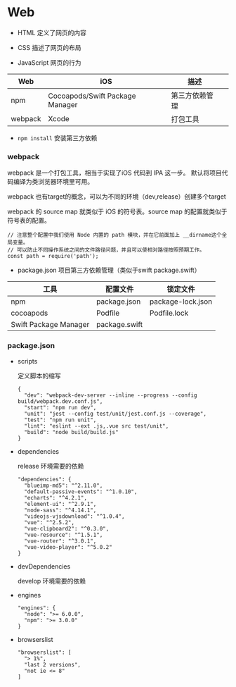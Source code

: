 # Web

* HTML 定义了网页的内容

* CSS    描述了网页的布局

* JavaScript  网页的行为




| Web     | iOS                             | 描述           |      |
| ------- | ------------------------------- | -------------- | ---- |
| npm     | Cocoapods/Swift Package Manager | 第三方依赖管理 |      |
| webpack | Xcode                           | 打包工具       |      |

* `npm install` 安装第三方依赖



### webpack

webpack 是一个打包工具，相当于实现了iOS 代码到 IPA 这一步。 默认将项目代码编译为类浏览器环境里可用。

webpack 也有target的概念，可以为不同的环境（dev,release）创建多个target

webpack 的 source map 就类似于 iOS 的符号表。source map 的配置就类似于符号表的配置。



```
// 注意整个配置中我们使用 Node 内置的 path 模块，并在它前面加上 __dirname这个全局变量。
// 可以防止不同操作系统之间的文件路径问题，并且可以使相对路径按照预期工作。
const path = require('path');
```



* package.json 项目第三方依赖管理（类似于swift package.swift）

| 工具                  | 配置文件      | 锁定文件          |
| --------------------- | ------------- | ----------------- |
| npm                   | package.json  | package-lock.json |
| cocoapods             | Podfile       | Podfile.lock      |
| Swift Package Manager | package.swift |                   |

### package.json

* scripts 

  定义脚本的缩写

  ```
  {
    "dev": "webpack-dev-server --inline --progress --config build/webpack.dev.conf.js",
    "start": "npm run dev",
    "unit": "jest --config test/unit/jest.conf.js --coverage",
    "test": "npm run unit",
    "lint": "eslint --ext .js,.vue src test/unit",
    "build": "node build/build.js"
  }
  ```

* dependencies

  release 环境需要的依赖

  ```
  "dependencies": {
    "blueimp-md5": "^2.11.0",
    "default-passive-events": "^1.0.10",
    "echarts": "^4.2.1",
    "element-ui": "^2.9.1",
    "node-sass": "^4.14.1",
    "videojs-vjsdownload": "^1.0.4",
    "vue": "^2.5.2",
    "vue-clipboard2": "^0.3.0",
    "vue-resource": "^1.5.1",
    "vue-router": "^3.0.1",
    "vue-video-player": "^5.0.2"
  }
  ```

* devDependencies

  develop 环境需要的依赖

* engines

  ```
  "engines": {
    "node": ">= 6.0.0",
    "npm": ">= 3.0.0"
  }
  ```

* browserslist

  ```
  "browserslist": [
    "> 1%",
    "last 2 versions",
    "not ie <= 8"
  ]
  ```

  